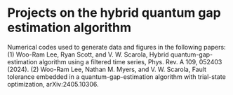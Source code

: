 # Projects on the hybrid quantum gap estimation algorithm

Numerical codes used to generate data and figures in the following papers: 
(1) Woo-Ram Lee, Ryan Scott, and V. W. Scarola, Hybrid quantum-gap-estimation algorithm using a filtered time series, Phys. Rev. A 109, 052403 (2024).
(2) Woo-Ram Lee, Nathan M. Myers, and V. W. Scarola, Fault tolerance embedded in a quantum-gap-estimation algorithm with trial-state optimization, arXiv:2405.10306.
